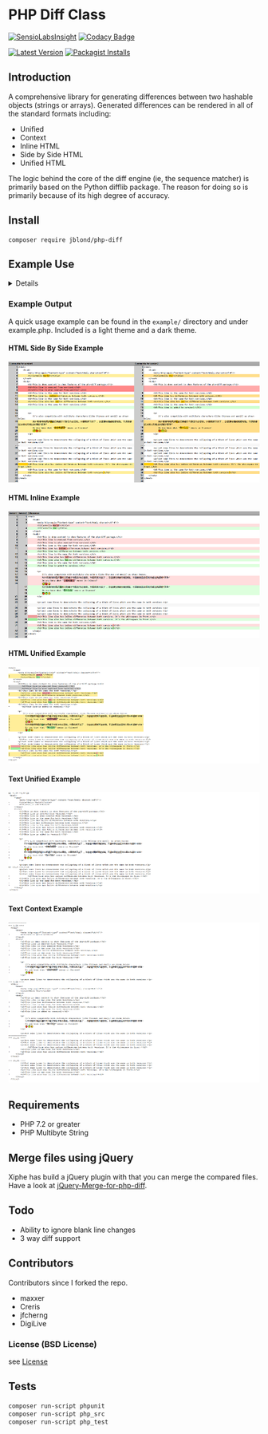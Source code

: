 # PHP Diff Class

[![SensioLabsInsight](https://insight.sensiolabs.com/projects/aa609edb-cdb1-45cf-ad51-afbdab48f6a1/mini.png)](https://insight.sensiolabs.com/projects/aa609edb-cdb1-45cf-ad51-afbdab48f6a1) [![Codacy Badge](https://api.codacy.com/project/badge/Grade/db5f8d57b1234502aeb852afc87e0dfe)](https://www.codacy.com/app/leet31337/php-diff)

[![Latest Version](https://img.shields.io/github/release/JBlond/php-diff.svg?style=flat-square&label=Release)](https://github.com/JBlond/php-diff/releases) [![Packagist Installs](https://badgen.net/packagist/dt/JBlond/php-diff)](https://packagist.org/packages/jblond/php-diff)

## Introduction

A comprehensive library for generating differences between two hashable objects (strings or arrays).
Generated differences can be rendered in all of the standard formats including:
* Unified
* Context
* Inline HTML
* Side by Side HTML
* Unified HTML

The logic behind the core of the diff engine (ie, the sequence matcher) is primarily based on the Python difflib 
package. The reason for doing so is primarily because of its high degree of accuracy.

## Install

```shell
composer require jblond/php-diff
```

## Example Use

<details><summery>&nbsp;</summery><br>

```PHP
<?php
use jblond\Autoloader;
use jblond\Diff;
use jblond\Diff\Renderer\Html\SideBySide;

// Installed via composer...
require 'vendor/autoload.php';
// ...or installed manually.
require dirname(__FILE__).'/../lib/Autoloader.php';

new Autoloader(); 

$a = file_get_contents(dirname(__FILE__).'/a.txt');
$b = file_get_contents(dirname(__FILE__).'/b.txt');

// Options for generating the diff.
$options = [
    'ignoreWhitespace' => true,
    'ignoreCase'       => true,
    'context'          => 2,
];

// Initialize the diff class.
$diff = new Diff($a, $b /*, $options */);

// Choose Renderer.
$renderer = new SideBySide([
    'title1' => 'Custom title for OLD version',
    'title2' => 'Custom title for NEW version',
]);

// Show it.
echo $diff->Render($renderer);
```

</details>

### Example Output
A quick usage example can be found in the `example/` directory and under example.php. Included is a light theme and a dark theme.

#### HTML Side By Side Example
![HTML Side By Side Example](htmlSideBySide.png "HTML Side By Side Example")
#### HTML Inline Example
![HTML Inline Example](htmlInline.png "HTML Inline Example")
#### HTML Unified Example
![HTML Unified Example](htmlUnified.png "HTML Unified Example")
#### Text Unified Example
![Text Unified Example](textUnified.png "Text Unified Example")
#### Text Context Example
![Text Context Example](textContext.png "Text Context Example")

## Requirements

* PHP 7.2 or greater
* PHP Multibyte String

## Merge files using jQuery

Xiphe has build a jQuery plugin with that you can merge the compared files.
Have a look at [jQuery-Merge-for-php-diff](https://github.com/Xiphe/jQuery-Merge-for-php-diff).

## Todo

* Ability to ignore blank line changes
* 3 way diff support
 
## Contributors

Contributors since I forked the repo.

* maxxer
* Creris
* jfcherng
* DigiLive

### License (BSD License)

see [License](LICENSE)

## Tests

```shell
composer run-script phpunit
composer run-script php_src
composer run-script php_test
```
